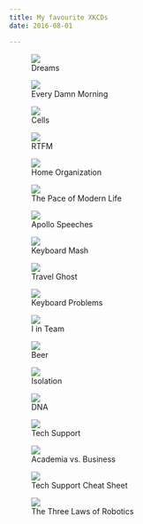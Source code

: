 ```yaml
---
title: My favourite XKCDs
date: 2016-08-01

---
```


<figure>
	<a href="https://xkcd.com/137/"><img src="http://imgs.xkcd.com/comics/dreams.png"></a>
	<figcaption>Dreams</figcaption>
</figure>

<figure>
	<a href="https://xkcd.com/430/"><img src="http://imgs.xkcd.com/comics/every_damn_morning.png"></a>
	<figcaption>Every Damn Morning</figcaption>
</figure>

<figure>
	<a href="https://xkcd.com/1217/"><img src="http://imgs.xkcd.com/comics/cells.png"></a>
	<figcaption>Cells</figcaption>
</figure>

<figure>
	<a href="https://xkcd.com/293/"><img src="http://imgs.xkcd.com/comics/rtfm.png"></a>
	<figcaption>RTFM</figcaption>
</figure>


<figure>
	<a href="https://xkcd.com/1077/"><img src="http://imgs.xkcd.com/comics/home_organization.png"></a>
	<figcaption>Home Organization</figcaption>
</figure>

<figure>
	<a href="https://xkcd.com/1227/"><img src="http://imgs.xkcd.com/comics/the_pace_of_modern_life.png"></a>
	<figcaption>The Pace of Modern Life</figcaption>
</figure>

<figure>
	<a href="https://xkcd.com/1484/"><img src="http://imgs.xkcd.com/comics/apollo_speeches.png"></a>
	<figcaption>Apollo Speeches</figcaption>
</figure>

<figure>
	<a href="https://xkcd.com/1530/"><img src="http://imgs.xkcd.com/comics/keyboard_mash.png"></a>
	<figcaption>Keyboard Mash</figcaption>
</figure>

<figure>
	<a href="https://xkcd.com/1580/"><img src="http://imgs.xkcd.com/comics/travel_ghosts.png"></a>
	<figcaption>Travel Ghost</figcaption>
</figure>

<figure>
	<a href="https://xkcd.com/1586/"><img src="http://imgs.xkcd.com/comics/keyboard_problems.png"></a>
	<figcaption>Keyboard Problems</figcaption>
</figure>

<figure>
	<a href="https://xkcd.com/1562/"><img src="http://imgs.xkcd.com/comics/i_in_team.png"></a>
	<figcaption>I in Team</figcaption>
</figure>


<figure>
	<a href="https://xkcd.com/1534/"><img src="http://imgs.xkcd.com/comics/beer.png"></a>
	<figcaption>Beer</figcaption>
</figure>

<figure>
	<a href="https://xkcd.com/1601/"><img src="http://imgs.xkcd.com/comics/isolation.png"></a>
	<figcaption>Isolation</figcaption>
</figure>

<figure>
	<a href="https://xkcd.com/1605/"><img src="http://imgs.xkcd.com/comics/dna.png"></a>
	<figcaption>DNA</figcaption>
</figure>

<figure>
	<a href="https://xkcd.com/806/"><img src="http://imgs.xkcd.com/comics/tech_support.png"></a>
	<figcaption>Tech Support</figcaption>
</figure>

<figure>
	<a href="https://xkcd.com/664/"><img src="http://imgs.xkcd.com/comics/academia_vs_business.png"></a>
	<figcaption>Academia vs. Business</figcaption>
</figure>

<figure>
	<a href="https://xkcd.com/627/"><img src="http://imgs.xkcd.com/comics/tech_support_cheat_sheet.png"></a>
	<figcaption>Tech Support Cheat Sheet</figcaption>
</figure>

<figure>
	<a href="https://xkcd.com/1613/"><img src="http://imgs.xkcd.com/comics/the_three_laws_of_robotics.png"></a>
	<figcaption>The Three Laws of Robotics</figcaption>
</figure>
